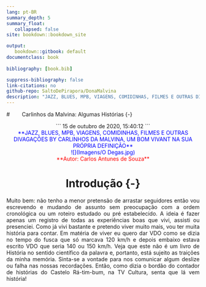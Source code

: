```yaml
---
lang: pt-BR
summary_depth: 5
summary_float:
   collapsed: false
site: bookdown::bookdown_site

output: 
   bookdown::gitbook: default
documentclass: book
  
bibliography: [book.bib]

suppress-bibliography: false
link-citations: no
github-repo: SaltoDePirapora/DonaMalvina
description: "JAZZ, BLUES, MPB, VIAGENS, COMIDINHAS, FILMES E OUTRAS DIVAGAÇÕES BY CARLINHOS DA MALVINA, UM BOM VIVANT NA SUA PRÓPRIA DEFINIÇÃO"
---
```


#        Carlinhos da Malvina: Algumas Histórias    {-}

<center>
```
15 de outubro de 2020, 15:40:12
```
<center>
<span style="color:blue">**JAZZ, BLUES, MPB, VIAGENS, COMIDINHAS, FILMES E OUTRAS DIVAGAÇÕES BY CARLINHOS DA MALVINA, UM BOM VIVANT NA SUA PRÓPRIA DEFINIÇÃO**
<div style>![](Imagens/O Degas.jpg)</div>
<span style="color:red">**Autor: Carlos Antunes de Souza** 
</center>

# Introdução {-}
<div style="text-align: justify">
Muito bem: não tenho a menor pretensão de arrastar seguidores então vou escrevendo e mudando de assunto sem preocupação com a ordem cronológica ou um roteiro estudado ou pré estabelecido. A ideia é fazer apenas um registro de todas as experiências boas que vivi, assisti ou presenciei. Como já vivi bastante e pretendo viver muito mais, vou ter muita história para contar. Em matéria de viver eu quero dar VDO como se dizia no tempo do fusca que só marcava 120 km/h e depois embaixo estava escrito VDO que seria 140 ou 150 km/h.      
Veja que este não é um livro de História no sentido científico da palavra e, portanto, está sujeito as traições da minha memória. Sinta-se a vontade para nos comunicar algum deslize ou falha nas nossas recordações.     
Então, como dizia o bordão do contador de histórias do Castelo Rá-tim-bum, na TV Cultura, senta que lá vem história!       

